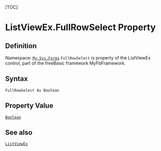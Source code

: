 [TOC]
# ListViewEx.FullRowSelect Property

## Definition
Namespace: [`My.Sys.Forms`](My.Sys.Forms.md)
`FullRowSelect` is property of the ListViewEx control, part of the freeBasic framework MyFbFramework.
## Syntax
```freeBasic
FullRowSelect As Boolean
```
## Property Value
[`Boolean`]("https://www.freebasic.net/wiki/KeyPgBoolean")
## See also
[`ListViewEx`](ListViewEx.md)
